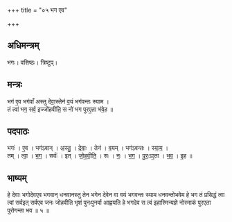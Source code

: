 +++
title = "०५ भग एव"

+++
## अधिमन्त्रम्
भगः। वसिष्ठः। त्रिष्टुप्।

## मन्त्रः
भग॑ ए॒व भग॑वाँ अस्तु देवा॒स्तेन॑ व॒यं भग॑वन्तः स्याम ।  
तं त्वा॑ भग॒ सर्व॒ इज्जो॑हवीति॒ स नो॑ भग पुरए॒ता भ॑वे॒ह ॥

## पदपाठः
भगः॑ । ए॒व । भग॑ऽवान् । अ॒स्तु॒ । दे॒वाः॒ । तेन॑ । व॒यम् । भग॑ऽवन्तः । स्या॒म॒ ।  
तम् । त्वा॒ । भ॒ग॒ । सर्वः॑ । इत् । जो॒ह॒वी॒ति॒ । सः । नः॒ । भ॒ग॒ । पु॒रः॒ऽए॒ता । भ॒व॒ । इ॒ह ॥

## भाष्यम्
हे देवाः भगोदेवएव भगवान् धनवानस्तु तेन भगेन देवेन वा वयं भगवन्तः स्याम धनवन्तोभवेम हे भग तं प्रसिद्धं त्वा त्वां सर्वइत् सर्वएव जनः जोहवीति भृशं पुनःपुनर्वा आह्वयति हे भगदेव स त्वं इहास्मिन्यज्ञे नोस्माकं पुरएता पुरोगन्ता भव ॥ ५ ॥